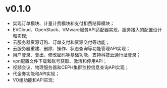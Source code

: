 # v0.1.0
* 实现订单模块、计量计费模块和支付扣费结算模块；
* EVCloud、OpenStack、VMware服务API适配器实现，服务接入的配置设计和实现;
* 云服务器资源订购、订单支付和资源交付等功能；
* 云服务器重建、删除、操作、状态查询等功能管理API实现；
* 用户登录、登出、修改密码等基础功能，支持科技云通行证登录；
* vpn配置文件下载和账号获取、激活和停用API；
* 视频会议、物理服务器和CEPH集群监控信息查询API实现；
* 代金券功能和API实现；
* VO组功能和API实现;
